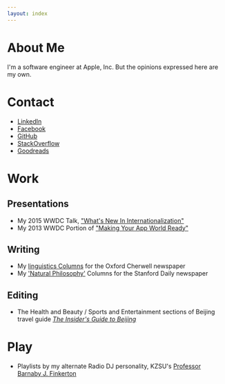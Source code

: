 ```yaml
---
layout: index
---
```

# About Me
I'm a software engineer at Apple, Inc. But the opinions expressed here are my own.

# Contact
* [LinkedIn](https://www.linkedin.com/profile/view?id=AAMAAAJfr9AB7cCKhIDzlIMU4jOeed_Lo4Ft0lc)
* [Facebook](https://www.facebook.com/nat.hillard)
* [GitHub](https://github.com/nathillard)
* [StackOverflow](http://stackoverflow.com/users/535543/nat)
* [Goodreads](https://www.goodreads.com/user/show/12688292-nat-hillard)

# Work
## Presentations
* My 2015 WWDC Talk, ["What's New In Internationalization"](https://developer.apple.com/videos/wwdc/2015/?id=227)
* My 2013 WWDC Portion of ["Making Your App World Ready"](https://developer.apple.com/videos/wwdc/2013/#219)

## Writing
* My [linguistics Columns](http://www.cherwell.org/author/nat-hillard/) for the Oxford Cherwell newspaper
* My ['Natural Philosophy'](http://stanforddailyarchive.com/cgi-bin/stanford?a=q&hs=1&r=1&results=1&txq=nat+hillard&txf=txIN&ssnip=txt&o=20&dafdq=&dafmq=&dafyq=&datdq=&datmq=&datyq=&e=-------en-20--1--txt-txIN-nathillard------) Columns for the Stanford Daily newspaper

## Editing
* The Health and Beauty / Sports and Entertainment sections of Beijing travel guide [_The Insider's Guide to Beijing_](http://www.amazon.com/Insiders-Guide-Beijing-Immersion-Guides/dp/0980138604)

# Play
* Playlists by my alternate Radio DJ personality, KZSU's [Professor Barnaby J. Finkerton](http://zookeeper.stanford.edu/index.php?action=viewDJ&seq=selUser&session=&viewuser=543)
